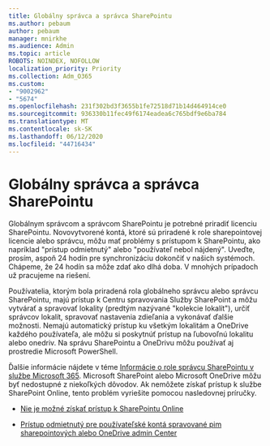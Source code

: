 ```yaml
---
title: Globálny správca a správca SharePointu
ms.author: pebaum
author: pebaum
manager: mnirkhe
ms.audience: Admin
ms.topic: article
ROBOTS: NOINDEX, NOFOLLOW
localization_priority: Priority
ms.collection: Adm_O365
ms.custom:
- "9002962"
- "5674"
ms.openlocfilehash: 231f302bd3f3655b1fe72518d71b14d464914ce0
ms.sourcegitcommit: 936330b11fec49f6174eadea6c765bdf9e6ba784
ms.translationtype: MT
ms.contentlocale: sk-SK
ms.lasthandoff: 06/12/2020
ms.locfileid: "44716434"
---
```

# <a name="global-and-sharepoint-admin"></a>Globálny správca a správca SharePointu

Globálnym správcom a správcom SharePointu je potrebné priradiť licenciu SharePointu. Novovytvorené kontá, ktoré sú priradené k role sharepointovej licencie alebo správcu, môžu mať problémy s prístupom k SharePointu, ako napríklad "prístup odmietnutý" alebo "používateľ nebol nájdený". Uveďte, prosím, aspoň 24 hodín pre synchronizáciu dokončiť v našich systémoch. Chápeme, že 24 hodín sa môže zdať ako dlhá doba. V mnohých prípadoch už pracujeme na riešení.

Používatelia, ktorým bola priradená rola globálneho správcu alebo správcu SharePointu, majú prístup k Centru spravovania Služby SharePoint a môžu vytvárať a spravovať lokality (predtým nazývané "kolekcie lokalít"), určiť správcov lokalít, spravovať nastavenia zdieľania a vykonávať ďalšie možnosti. Nemajú automatický prístup ku všetkým lokalitám a OneDrive každého používateľa, ale môžu si poskytnúť prístup na ľubovoľnú lokalitu alebo onedriv. Na správu SharePointu a OneDrivu môžu používať aj prostredie Microsoft PowerShell.

Ďalšie informácie nájdete v téme [Informácie o role správcu SharePointu v službe Microsoft 365](https://docs.microsoft.com/sharepoint/sharepoint-admin-role).
Microsoft SharePoint alebo Microsoft OneDrive môžu byť nedostupné z niekoľkých dôvodov. Ak nemôžete získať prístup k službe SharePoint Online, tento problém vyriešite pomocou nasledovnej príručky.

- [Nie je možné získať prístup k SharePointu Online](https://docs.microsoft.com/sharepoint/troubleshoot/sharing-and-permissions/sharepoint-online-inaccessible)

- [Prístup odmietnutý pre používateľské kontá spravované pim sharepointových alebo OneDrive admin Center](https://docs.microsoft.com/sharepoint/troubleshoot/administration/access-denied-to-pim-user-accounts)